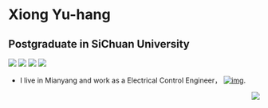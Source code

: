 # Xiong Yu-hang 

## Postgraduate in SiChuan University

![](https://img.shields.io/badge/Use-Matlab-brightgreen?style=flat&logo=mathworks&logoColor=ffffff)
![](https://img.shields.io/badge/Language-C-orange.svg?style=flat&logo=visualstudiocode&logoColor=ffffff)
![](https://img.shields.io/badge/Os-Linux-blue?style=flat&logo=Linux&logoColor=ffffff)
![](https://img.shields.io/badge/Studied-Labview-blueviolet?style=flat%20Code&logo=labview&logoColor=ffffff)

- I live in Mianyang and work as a Electrical Control Engineer，  [![img](https://img.shields.io/badge/dynamic/json?color=ff0000&label=GitHub&query=%24.data.totalSubs&suffix=%20followers&url=https%3A%2F%2Fapi.spencerwoo.com%2Fsubstats%2F%3Fsource%3Dgithub%26queryKey%3Dohmyjesus)](https://github.com/ohmyjesus).

<img align="right" src="https://github-readme-stats.vercel.app/api?username=ohmyjesus&show_icons=true&icon_color=CE1D2D&text_color=718096&bg_color=ffffff&hide_title=true" />

